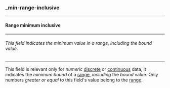 ### _min-range-inclusive



------
#### Range minimum inclusive



------
###### This field indicates the minimum value in a range, including the bound value.



------
This field is relevant only for *numeric* [discrete](_type_integer) or [continuous](_type_number) data, it indicates the *minimum bound* of a [range](_range.md), *including* the *bound* value. Only numbers *greater or equal* to this field's value belong to the [range](_range.md).